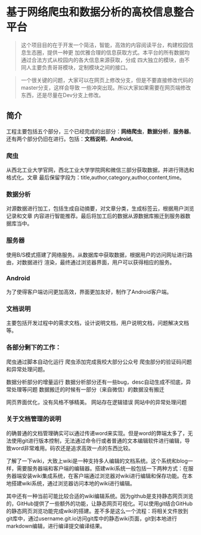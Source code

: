 ﻿# 基于网络爬虫和数据分析的高校信息整合平台
> 这个项目目的在于开发一个简洁，智能，高效的内容阅读平台，构建校园信息生态圈，提供一种更
加优雅合理的信息获取方式。本平台的所有数据均通过合法方式从校园内的各大信息来源获取，分成
四大独立的模块，由不同人主要负责哥哥模块，定制模块之间的接口。

> 一个很关键的问题，大家可以在网页上修改分支，但是不要直接修改代码的master分支，这样会导致
一些冲突出现。所以大家如果需要在网页端修改东西，还是尽量在Dev分支上修改。

## 简介

工程主要包括五个部分，三个已经完成的出部分：**网络爬虫**，**数据分析**，**服务器**。
还有两个部分仍旧在进行。包括：**文档说明**，**Android**。

### 爬虫
从西北工业大学官网，西北工业大学学院网和微信三部分获取数据，并进行筛选和格式化。文章
最后保留字段为：title,author,category,author,content,time。

### 数据分析
对源数据进行加工，包括生成自动摘要，对文章分类，生成标签云，根据用户浏览记录和文章
内容进行智能推荐。最后将加工后的数据从源数据库搬迁到服务器数据库当中。

### 服务器
使用B/S模式搭建了网络服务。从数据库中获取数据，根据用户的访问网址进行路由，对数据进行
渲染，最终通过浏览器界面，用户可以获得相应的服务。

### Android
为了使得客户端访问更加高效，界面更加友好，制作了Android客户端。

### 文档说明
主要包括开发过程中的需求文档，设计说明文档，用户说明文档，问题解决文档等。

### 各部分剩下的工作：
爬虫通过脚本自动化运行
爬虫添加完成我校大部分公众号
爬虫部分的验证码问题和异常处理问题。

数据分析部分的增量运行
数据分析部分还有一些bug，desc自动生成不彻底，异常处理等问题
数据搬迁的时候有一部分（来自微信）的数据没有搬迁

网页界面优化，没有风格不够精美。
网站存在逻辑错误
网站中的异常处理问题

### 关于文档管理的说明
的确普通的文档管理确实可以通过传递word来实现。但是word的弊端太多了，无法使用git进行版本控制，无法通过命令行或者普通的文本编辑软件进行编辑，导致word非常难用。码农还是追求高效一点的东西比较。

了解了一下wiki，大致上wiki是一种支持多人编辑的文档系统。这个系统和blog一样，需要服务器端和客户端的编辑器。搭建wiki系统一般包括一下两种方式：在服务器端安装wiki集成系统，在客户端通过浏览器对wiki进行编辑和保存功能。在本地搭建wiki系统，通过浏览器访问本地的wiki进行编辑。

其中还有一种当前可能比较合适的wiki编辑系统。因为github是支持静态网页浏览的，GitHub提供了一些额外的功能，让静态网页可视化。可以使用git结合GitHub的静态网页浏览功能完成wiki的搭建。差不多是这么一个流程：将相关文件放到git库中，通过username.git.io访问git库中的静态wiki页面，git到本地进行markdown编辑，进行编译提交编译结果。